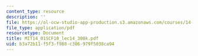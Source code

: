 ```yaml
---
content_type: resource
description: ''
file: https://ol-ocw-studio-app-production.s3.amazonaws.com/courses/14-01sc-principles-of-microeconomics-fall-2011/b3a72b11f5f3f988c386979f5038ca94_MIT14_01SCF10_lec14_300k.pdf
file_type: application/pdf
resourcetype: Document
title: MIT14_01SCF10_lec14_300k.pdf
uid: b3a72b11-f5f3-f988-c386-979f5038ca94
---
```

